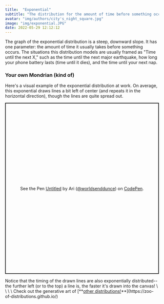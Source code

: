 ```yaml
---
title:  "Exponential"
subtitle: "The distribution for the amount of time before something occurs."
avatar: "img/authors/city's_night_square.jpg"
image: "img/exponential.JPG"
date: 2022-05-29 12:12:12
---
```

The graph of the exponential distribution is a steep, downward slope. It has one parameter: the amount of time it usually takes before something occurs. The situations this distribution models are usually framed as "Time until the next X," such as the time until the next major earthquake, how long your phone battery lasts (time until it dies), and the time until your next nap. 
### Your own Mondrian (kind of)
Here's a visual example of the exponential distribution at work. On average, this exponential draws lines a bit left of center (and repeats it in the horizontal direction), though the lines are quite spread out.
<p class="codepen" data-height="560" data-theme-id="dark" data-default-tab="result" data-slug-hash="PoQjYbZ" data-user="worldsenddunce" style="height: 560px; box-sizing: border-box; display: flex; align-items: center; justify-content: center; border: 2px solid; margin: 1em 0; padding: 1em;">
  <span>See the Pen <a href="https://codepen.io/worldsenddunce/pen/PoQjYbZ">
  Untitled</a> by Ari (<a href="https://codepen.io/worldsenddunce">@worldsenddunce</a>)
  on <a href="https://codepen.io">CodePen</a>.</span>
</p>
<script async src="https://cpwebassets.codepen.io/assets/embed/ei.js"></script>
Notice that the timing of the drawn lines are also exponentially distributed-- the further left (or to the top) a line is, the faster it's drawn into the canvas!
\
\
\
\
Check out the generative art of [**<ins>other distributions!</ins>**](https://zoo-of-distributions.github.io/)
